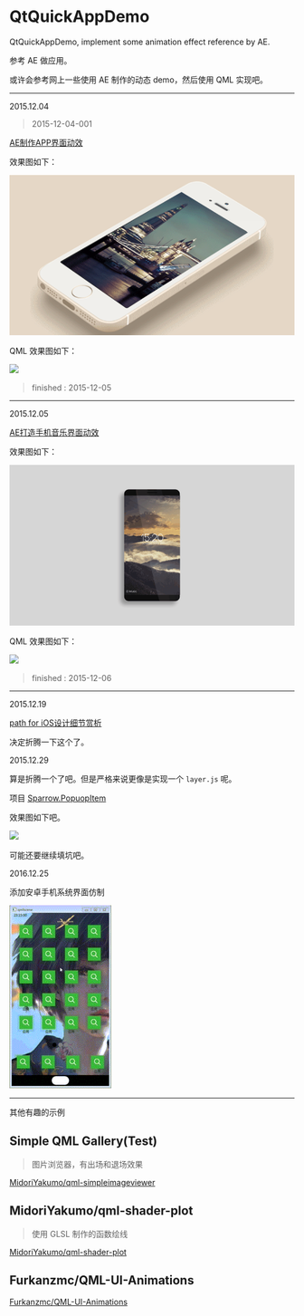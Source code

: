 # QtQuickAppDemo

QtQuickAppDemo, implement some animation effect reference by AE.

参考 AE 做应用。


或许会参考网上一些使用 AE 制作的动态 demo，然后使用 QML 实现吧。

---

2015.12.04

> 2015-12-04-001

[AE制作APP界面动效](http://www.fevte.com/tutorial-26737-1.html)

效果图如下：

![](images/2015-12-04-001.gif)

QML 效果图如下：

![](AppDemo_weather/doc/images/2015-12-05-001.gif)

> finished : 2015-12-05

---

2015.12.05

[AE打造手机音乐界面动效](http://www.fevte.com/tutorial-27299-1.html)

效果图如下：

![](images/2015-12-05-002.gif)

QML 效果图如下：

![](AppDemo_MusicPlayer/doc/images/2015-12-06-001.gif)

> finished : 2015-12-06

---

2015.12.19

[path for iOS设计细节赏析](http://www.ui.cn/detail/82933.html)

决定折腾一下这个了。

2015.12.29

算是折腾一个了吧。但是严格来说更像是实现一个 `layer.js` 呢。

项目 [Sparrow.PopuopItem](https://github.com/GDPURJYFS/Sparrow/tree/master/qml/Sparrow/PopupLayer)

效果图如下吧。

![](images/2015-12-29.gif)

可能还要继续填坑吧。

2016.12.25

添加安卓手机系统界面仿制

![](images/2016-12-25.gif)

---

其他有趣的示例

## Simple QML Gallery(Test)

> 图片浏览器，有出场和退场效果

[MidoriYakumo/qml-simpleimageviewer](https://github.com/MidoriYakumo/qml-simpleimageviewer)

## MidoriYakumo/qml-shader-plot

> 使用 GLSL 制作的函数绘线

[MidoriYakumo/qml-shader-plot](https://github.com/MidoriYakumo/qml-shader-plot)

## Furkanzmc/QML-UI-Animations

> 

[Furkanzmc/QML-UI-Animations](https://github.com/Furkanzmc/QML-UI-Animations)
